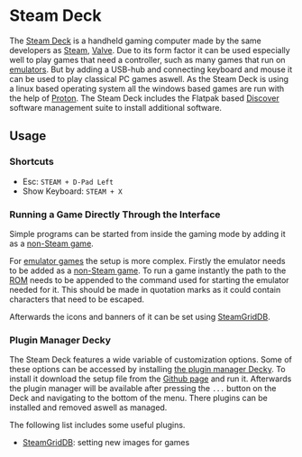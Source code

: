 # Steam Deck

The [Steam Deck](https://store.steampowered.com/steamdeck) is a handheld gaming
computer made by the same developers as [Steam](./steam.md),
[Valve](https://www.valvesoftware.com).
Due to its form factor it can be used especially well to play games that need a
controller, such as many games that run on [emulators](./emulators.md).
But by adding a USB-hub and connecting keyboard and mouse it can be used to
play classical PC games aswell.
As the Steam Deck is using a linux based operating system all the windows based
games are run with the help of [Proton](./proton.md).
The Steam Deck includes the Flatpak based [Discover](../linux/flatpak.md)
software management suite to install additional software.

## Usage

### Shortcuts

- Esc: `STEAM + D-Pad Left`
- Show Keyboard: `STEAM + X`

### Running a Game Directly Through the Interface

Simple programs can be started from inside the gaming mode by adding it as a
[non-Steam game](/wiki/games/steam.md#adding-non-steam-games).

For [emulator games](/wiki/games/emulators.md) the setup is more complex.
Firstly the emulator needs to be added as a
[non-Steam game](/wiki/games/steam.md#adding-non-steam-games).
To run a game instantly the path to the [ROM](./emulators.md) needs to be
appended to the command used for starting the emulator needed for it.
This should be made in quotation marks as it could contain characters that need
to be escaped.

Afterwards the icons and banners of it can be set using
[SteamGridDB](/wiki/games/steam.md#setting-icons-and-banners-for-games).

### Plugin Manager Decky

The Steam Deck features a wide variable of customization options.
Some of these options can be accessed by installing
[the plugin manager Decky](https://github.com/SteamDeckHomebrew/decky-loader).
To install it download the setup file from the
[Github page](https://github.com/SteamDeckHomebrew/decky-loader) and run it.
Afterwards the plugin manager will be available after pressing the `...` button on the Deck and
navigating to the bottom of the menu.
There plugins can be installed and removed aswell as managed.

The following list includes some useful plugins.

- [SteamGridDB](/wiki/games/steam.md#setting-icons-and-banners-for-games): setting new images for
  games
